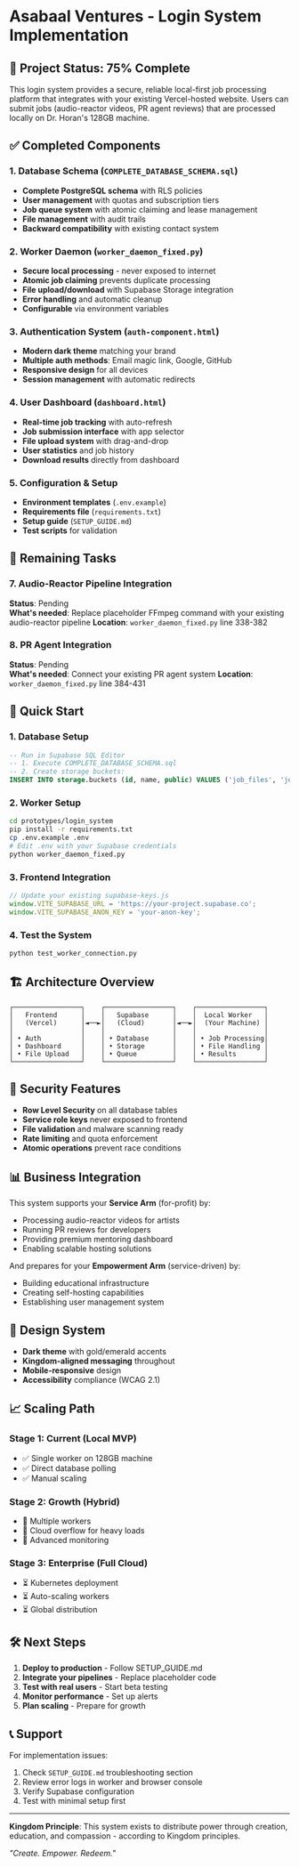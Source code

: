 # Asabaal Ventures - Login System Implementation

## 🎯 Project Status: **75% Complete**

This login system provides a secure, reliable local-first job processing platform that integrates with your existing Vercel-hosted website. Users can submit jobs (audio-reactor videos, PR agent reviews) that are processed locally on Dr. Horan's 128GB machine.

## ✅ Completed Components

### 1. Database Schema (`COMPLETE_DATABASE_SCHEMA.sql`)
- **Complete PostgreSQL schema** with RLS policies
- **User management** with quotas and subscription tiers
- **Job queue system** with atomic claiming and lease management
- **File management** with audit trails
- **Backward compatibility** with existing contact system

### 2. Worker Daemon (`worker_daemon_fixed.py`)
- **Secure local processing** - never exposed to internet
- **Atomic job claiming** prevents duplicate processing
- **File upload/download** with Supabase Storage integration
- **Error handling** and automatic cleanup
- **Configurable** via environment variables

### 3. Authentication System (`auth-component.html`)
- **Modern dark theme** matching your brand
- **Multiple auth methods**: Email magic link, Google, GitHub
- **Responsive design** for all devices
- **Session management** with automatic redirects

### 4. User Dashboard (`dashboard.html`)
- **Real-time job tracking** with auto-refresh
- **Job submission interface** with app selector
- **File upload system** with drag-and-drop
- **User statistics** and job history
- **Download results** directly from dashboard

### 5. Configuration & Setup
- **Environment templates** (`.env.example`)
- **Requirements file** (`requirements.txt`)
- **Setup guide** (`SETUP_GUIDE.md`)
- **Test scripts** for validation

## 🔄 Remaining Tasks

### 7. Audio-Reactor Pipeline Integration
**Status**: Pending  
**What's needed**: Replace placeholder FFmpeg command with your existing audio-reactor pipeline
**Location**: `worker_daemon_fixed.py` line 338-382

### 8. PR Agent Integration  
**Status**: Pending  
**What's needed**: Connect your existing PR agent system
**Location**: `worker_daemon_fixed.py` line 384-431

## 🚀 Quick Start

### 1. Database Setup
```sql
-- Run in Supabase SQL Editor
-- 1. Execute COMPLETE_DATABASE_SCHEMA.sql
-- 2. Create storage buckets:
INSERT INTO storage.buckets (id, name, public) VALUES ('job_files', 'job_files', false);
```

### 2. Worker Setup
```bash
cd prototypes/login_system
pip install -r requirements.txt
cp .env.example .env
# Edit .env with your Supabase credentials
python worker_daemon_fixed.py
```

### 3. Frontend Integration
```javascript
// Update your existing supabase-keys.js
window.VITE_SUPABASE_URL = 'https://your-project.supabase.co';
window.VITE_SUPABASE_ANON_KEY = 'your-anon-key';
```

### 4. Test the System
```bash
python test_worker_connection.py
```

## 🏗️ Architecture Overview

```
┌─────────────────┐    ┌─────────────────┐    ┌─────────────────┐
│   Frontend      │    │   Supabase      │    │  Local Worker   │
│   (Vercel)      │◄──►│   (Cloud)       │◄──►│  (Your Machine) │
│                 │    │                 │    │                 │
│ • Auth          │    │ • Database      │    │ • Job Processing│
│ • Dashboard     │    │ • Storage       │    │ • File Handling │
│ • File Upload   │    │ • Queue         │    │ • Results       │
└─────────────────┘    └─────────────────┘    └─────────────────┘
```

## 🔐 Security Features

- **Row Level Security** on all database tables
- **Service role keys** never exposed to frontend
- **File validation** and malware scanning ready
- **Rate limiting** and quota enforcement
- **Atomic operations** prevent race conditions

## 📊 Business Integration

This system supports your **Service Arm** (for-profit) by:
- Processing audio-reactor videos for artists
- Running PR reviews for developers  
- Providing premium mentoring dashboard
- Enabling scalable hosting solutions

And prepares for your **Empowerment Arm** (service-driven) by:
- Building educational infrastructure
- Creating self-hosting capabilities
- Establishing user management system

## 🎨 Design System

- **Dark theme** with gold/emerald accents
- **Kingdom-aligned messaging** throughout
- **Mobile-responsive** design
- **Accessibility** compliance (WCAG 2.1)

## 📈 Scaling Path

### Stage 1: Current (Local MVP)
- ✅ Single worker on 128GB machine
- ✅ Direct database polling
- ✅ Manual scaling

### Stage 2: Growth (Hybrid)
- 🔄 Multiple workers
- 🔄 Cloud overflow for heavy loads
- 🔄 Advanced monitoring

### Stage 3: Enterprise (Full Cloud)
- ⏳ Kubernetes deployment
- ⏳ Auto-scaling workers
- ⏳ Global distribution

## 🛠️ Next Steps

1. **Deploy to production** - Follow SETUP_GUIDE.md
2. **Integrate your pipelines** - Replace placeholder code
3. **Test with real users** - Start beta testing
4. **Monitor performance** - Set up alerts
5. **Plan scaling** - Prepare for growth

## 📞 Support

For implementation issues:
1. Check `SETUP_GUIDE.md` troubleshooting section
2. Review error logs in worker and browser console
3. Verify Supabase configuration
4. Test with minimal setup first

---

**Kingdom Principle**: This system exists to distribute power through creation, education, and compassion - according to Kingdom principles.

*"Create. Empower. Redeem."*